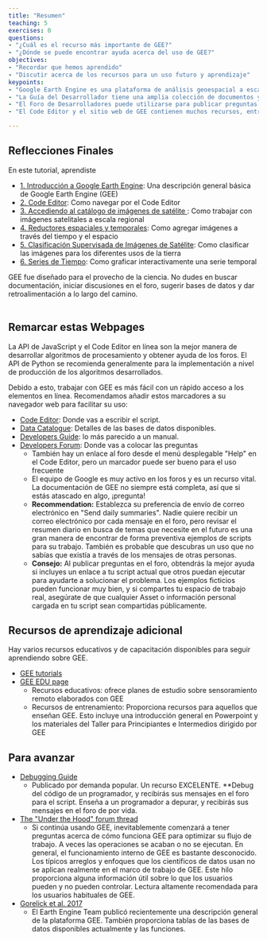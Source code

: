 ```yaml
---
title: "Resumen"
teaching: 5
exercises: 0
questions:
- "¿Cuál es el recurso más importante de GEE?"
- "¿Dónde se puede encontrar ayuda acerca del uso de GEE?"
objectives:
- "Recordar que hemos aprendido"
- "Discutir acerca de los recursos para un uso futuro y aprendizaje"
keypoints:
- "Google Earth Engine es una plataforma de análisis geoespacial a escala planetaria."
- "La Guía del Desarrollador tiene una amplia colección de documentos y scripts de ejemplo."
- "El Foro de Desarrolladores puede utilizarse para publicar preguntas o responder a preguntas sobre scripts de GEE."
- "El Code Editor y el sitio web de GEE contienen muchos recursos, entre ellos el catálogo de datos, la documentación de scripts y lugares para la retroalimentación de los usuarios."

---
```


## Reflecciones Finales

En este tutorial, aprendiste
- [1. Introducción a Google Earth Engine](https://hasencios.github.io/GEE_BASICO_SENAMHI/01-introduction/): Una descripción general básica de Google Earth Engine (GEE)
- [2. Code Editor](https://hasencios.github.io/GEE_BASICO_SENAMHI/02-code-editor/): Como navegar por el Code Editor
- [3. Accediendo al catálogo de imágenes de satélite
](https://hasencios.github.io/GEE_BASICO_SENAMHI/03-load-imagery/): Como trabajar con imágenes satelitales a escala regional
- [4. Reductores espaciales y temporales](https://hasencios.github.io/GEE_BASICO_SENAMHI/04-reducers/): Como agregar imágenes a través del tiempo y el espacio
- [5. Clasificación Supervisada de Imágenes de Satélite](https://hasencios.github.io/GEE_BASICO_SENAMHI/05-classify-imagery/): Como clasificar las imágenes para los diferentes usos de la tierra
- [6. Series de Tiempo](https://hasencios.github.io/GEE_BASICO_SENAMHI/06-time-series/): Como graficar interactivamente una serie temporal

GEE fue diseñado para el provecho de la ciencia. No dudes en buscar documentación, iniciar discusiones en el foro, sugerir bases de datos y dar retroalimentación a lo largo del camino.
<br>
<br>

## Remarcar estas Webpages
La API de JavaScript y el Code Editor en línea son la mejor manera de desarrollar algoritmos de procesamiento y obtener ayuda de los foros. El API de Python se recomienda generalmente para la implementación a nivel de producción de los algoritmos desarrollados.

Debido a esto, trabajar con GEE es más fácil con un rápido acceso a los elementos en línea. Recomendamos añadir estos marcadores a su navegador web para facilitar su uso:

- [Code Editor](https://code.earthengine.google.com/): Donde vas a escribir el script.
- [Data Catalogue](https://code.earthengine.google.com/datasets/): Detalles de las bases de datos disponibles.
- [Developers Guide](https://developers.google.com/earth-engine/): lo más parecido a un manual.
- [Developers Forum](https://groups.google.com/forum/?fromgroups#!forum/google-earth-engine-developers): Donde vas a colocar las preguntas
  - También hay un enlace al foro desde el menú desplegable "Help" en el Code Editor, pero un marcador puede ser bueno para el uso frecuente
  - El equipo de Google es muy activo en los foros y es un recurso vital. La documentación de GEE no siempre está completa, así que si estás atascado en algo, ¡pregunta!
  - **Recommendation:** Establezca su preferencia de envío de correo electrónico en "Send daily summaries". Nadie quiere recibir un correo electrónico por cada mensaje en el foro, pero revisar el resumen diario en busca de temas que necesite en el futuro es una gran manera de encontrar de forma preventiva ejemplos de scripts para su trabajo. También es probable que descubras un uso que no sabías que existía a través de los mensajes de otras personas.
  - **Consejo:** Al publicar preguntas en el foro, obtendrás la mejor ayuda si incluyes un enlace a tu script actual que otros puedan ejecutar para ayudarte a solucionar el problema. Los ejemplos ficticios pueden funcionar muy bien, y si compartes tu espacio de trabajo real, asegúrate de que cualquier Asset o información personal cargada en tu script sean compartidas públicamente.

## Recursos de aprendizaje adicional
Hay varios recursos educativos y de capacitación disponibles para seguir aprendiendo sobre GEE.

- [GEE tutorials](https://developers.google.com/earth-engine/tutorials)
- [GEE EDU page](https://developers.google.com/earth-engine/edu)
  - Recursos educativos: ofrece planes de estudio sobre sensoramiento remoto elaborados con GEE
  - Recursos de entrenamiento: Proporciona recursos para aquellos que enseñan GEE. Esto incluye una introducción general en Powerpoint y los materiales del Taller para Principiantes e Intermedios dirigido por GEE

## Para avanzar
- [Debugging Guide](https://developers.google.com/earth-engine/debugging)
  - Publicado por demanda popular. Un recurso EXCELENTE. **Debug del código de un programador, y recibirás sus mensajes en el foro para el script. Enseña a un programador a depurar, y recibirás sus mensajes en el foro de por vida.
 - [The "Under the Hood" forum thread](https://groups.google.com/forum/#!searchin/google-earth-engine-developers/benefits$20of$20python%7Csort:relevance/google-earth-engine-developers/LWHTFSH9FRk/NGxiEQ5KEQAJ)
   - Si continúa usando GEE, inevitablemente comenzará a tener preguntas acerca de cómo funciona GEE para optimizar su flujo de trabajo. A veces las operaciones se acaban o no se ejecutan. En general, el funcionamiento interno de GEE es bastante desconocido. Los típicos arreglos y enfoques que los científicos de datos usan no se aplican realmente en el marco de trabajo de GEE. Este hilo proporciona alguna información útil sobre lo que los usuarios pueden y no pueden controlar. Lectura altamente recomendada para los usuarios habituales de GEE.
- [Gorelick et al. 2017](http://www.sciencedirect.com/science/article/pii/S0034425717302900)
  - El Earth Engine Team publicó recientemente una descripción general de la plataforma GEE. También proporciona tablas de las bases de datos disponibles actualmente y las funciones.
